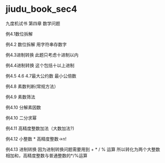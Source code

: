 # jiudu_book_sec4
九度机试书 第四章 数学问题 

例4.1数位拆解

例4.2 数位拆解 用字符串存数字

例4.3进制转换 此题只考虑十进制以内

例4.4进制转换 这个包括十以上进制

例4.5 4.6 4.7最大公约数 最小公倍数

例4.8 素数判断(常规方法）

例4.9 素数筛法

例4.10 分解素因数

例4.10 二分求幂

例4.11 高精度整数加法（大数加法?)

例4.12 小整数 * 高精度整数->n!

例4.13 进制转换 因为进制转换问题需要用到 + * / % 运算 所以转化为两个大整数相加和，高精度整数与普通整数的*/%运算



